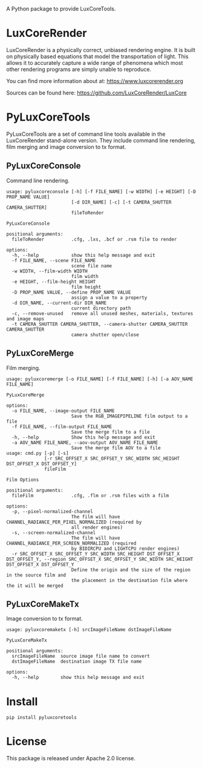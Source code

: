 A Python package to provide LuxCoreTools.

# LuxCoreRender
LuxCoreRender is a physically correct, unbiased rendering engine.
It is built on physically based equations that model the transportation of
light. This allows it to accurately capture a wide range of phenomena which
most other rendering programs are simply unable to reproduce.

You can find more information about at: https://www.luxcorerender.org

Sources can be found here: https://github.com/LuxCoreRender/LuxCore


# PyLuxCoreTools
PyLuxCoreTools are a set of command line tools available in the LuxCoreRender stand-alone version. They include
command line rendering, film merging and image conversion to tx format.

## PyLuxCoreConsole
Command line rendering.

```
usage: pyluxcoreconsole [-h] [-f FILE_NAME] [-w WIDTH] [-e HEIGHT] [-D PROP_NAME VALUE]
                        [-d DIR_NAME] [-c] [-t CAMERA_SHUTTER CAMERA_SHUTTER]
                        fileToRender

PyLuxCoreConsole

positional arguments:
  fileToRender          .cfg, .lxs, .bcf or .rsm file to render

options:
  -h, --help            show this help message and exit
  -f FILE_NAME, --scene FILE_NAME
                        scene file name
  -w WIDTH, --film-width WIDTH
                        film width
  -e HEIGHT, --film-height HEIGHT
                        film height
  -D PROP_NAME VALUE, --define PROP_NAME VALUE
                        assign a value to a property
  -d DIR_NAME, --current-dir DIR_NAME
                        current directory path
  -c, --remove-unused   remove all unused meshes, materials, textures and image maps
  -t CAMERA_SHUTTER CAMERA_SHUTTER, --camera-shutter CAMERA_SHUTTER CAMERA_SHUTTER
                        camera shutter open/close
```

## PyLuxCoreMerge
Film merging.


```
usage: pyluxcoremerge [-o FILE_NAME] [-f FILE_NAME] [-h] [-a AOV_NAME FILE_NAME]

PyLuxCoreMerge

options:
  -o FILE_NAME, --image-output FILE_NAME
                        Save the RGB_IMAGEPIPELINE film output to a file
  -f FILE_NAME, --film-output FILE_NAME
                        Save the merge film to a file
  -h, --help            Show this help message and exit
  -a AOV_NAME FILE_NAME, --aov-output AOV_NAME FILE_NAME
                        Save the merge film AOV to a file
usage: cmd.py [-p] [-s]
              [-r SRC_OFFSET_X SRC_OFFSET_Y SRC_WIDTH SRC_HEIGHT DST_OFFSET_X DST_OFFSET_Y]
              fileFilm

Film Options

positional arguments:
  fileFilm              .cfg, .flm or .rsm files with a film

options:
  -p, --pixel-normalized-channel
                        The film will have CHANNEL_RADIANCE_PER_PIXEL_NORMALIZED (required by
                        all render engines)
  -s, --screen-normalized-channel
                        The film will have CHANNEL_RADIANCE_PER_SCREEN_NORMALIZED (required
                        by BIDIRCPU and LIGHTCPU render engines)
  -r SRC_OFFSET_X SRC_OFFSET_Y SRC_WIDTH SRC_HEIGHT DST_OFFSET_X DST_OFFSET_Y, --region SRC_OFFSET_X SRC_OFFSET_Y SRC_WIDTH SRC_HEIGHT DST_OFFSET_X DST_OFFSET_Y
                        Define the origin and the size of the region in the source film and
                        the placement in the destination film where the it will be merged
```

## PyLuxCoreMakeTx
Image conversion to tx format.

```
usage: pyluxcoremaketx [-h] srcImageFileName dstImageFileName

PyLuxCoreMakeTx

positional arguments:
  srcImageFileName  source image file name to convert
  dstImageFileName  destination image TX file name

options:
  -h, --help        show this help message and exit
```


# Install

`pip install pyluxcoretools`

# License
This package is released under Apache 2.0 license.
